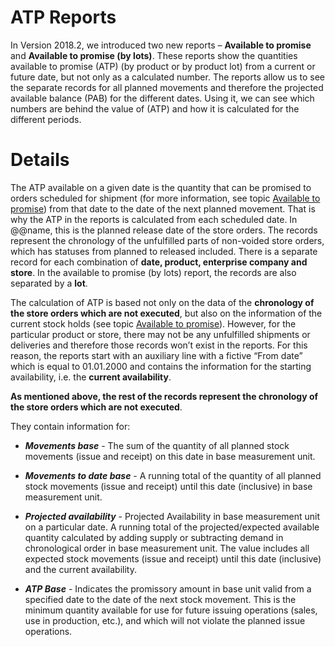 # ATP Reports

In Version 2018.2, we introduced two new reports – <b>Available to promise</b> and <b>Available to promise (by lots)</b>. These reports show the quantities available to promise (ATP) (by product or by product lot) from a current or future date, but not only as a calculated number. The reports allow us to see the separate records for all planned movements and therefore the projected available balance (PAB) for the different dates. Using it, we can see which numbers are behind the value of (ATP) and how it is calculated for the different periods.

# Details

The ATP available on a given date is the quantity that can be promised to orders scheduled for shipment (for more information, see topic [Available to promise](https://docs.erp.net/tech/modules/logistics/planning/available-to-promise/index.html?q=Available%20To%20Promise)) from that date to the date of the next planned movement. That is why the ATP in the reports is calculated from each scheduled date. In @@name, this is the planned release date of the store orders. The records represent the chronology of the unfulfilled parts of non-voided store orders, which has statuses from planned to released included. There is a separate record for each combination of <b>date, product, enterprise company and store</b>. In the available to promise (by lots) report, the records are also separated by a <b>lot</b>.

The calculation of ATP is based not only on the data of the <b>chronology of the store orders which are not executed</b>, but also on the information of the current stock holds (see topic [Available to promise](https://docs.erp.net/tech/modules/logistics/planning/available-to-promise/index.html?q=Available%20To%20Promise)). However, for the particular product or store, there may not be any unfulfilled shipments or deliveries and therefore those records won’t exist in the reports. For this reason, the reports start with an auxiliary line with a fictive “From date” which is equal to 01.01.2000 and contains the information for the starting availability, i.e. the <b>current availability</b>.
 
<b>As mentioned above, the rest of the records represent the chronology of the store orders which are not executed</b>. 

They contain information for:

- <b><i>Movements base</b></i> - The sum of the quantity of all planned stock movements (issue and receipt) on this date in base measurement unit. 

- <b><i>Movements to date base</b></i> - A running total of the quantity of all planned stock movements (issue and receipt) until this date (inclusive) in base measurement unit.

- <b><i>Projected availability</b></i> -  Projected Availability in base measurement unit on a particular date. A running total of the projected/expected available quantity calculated by adding supply or subtracting demand in chronological order in base measurement unit. The value includes all expected stock movements (issue and receipt) until this date (inclusive) and the current availability.

- <b><i>ATP Base</b></i> - Indicates the promissory amount in base unit valid from a specified date to the date of the next stock movement. This is the minimum quantity available for use for future issuing operations (sales, use in production, etc.), and which will not violate the planned issue operations.



